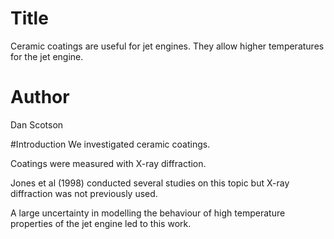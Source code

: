 
# Title

Ceramic coatings are useful for jet engines. They allow higher temperatures for the jet engine.

# Author
Dan Scotson

#Introduction
We investigated ceramic coatings.

Coatings were measured with X-ray diffraction.

Jones et al (1998) conducted several studies on this topic but X-ray diffraction was not previously used.

A large uncertainty in modelling the behaviour of high temperature properties of the jet engine led to this work.
